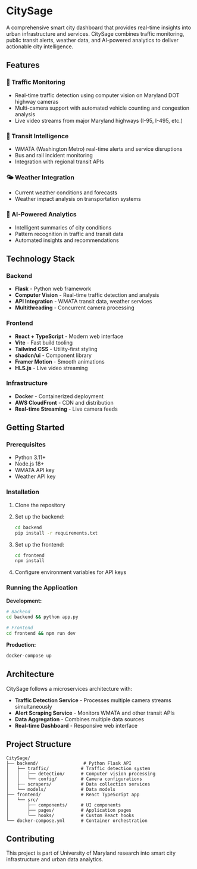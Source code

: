 # CitySage

A comprehensive smart city dashboard that provides real-time insights into urban infrastructure and services. CitySage combines traffic monitoring, public transit alerts, weather data, and AI-powered analytics to deliver actionable city intelligence.

## Features

### 🚦 Traffic Monitoring
- Real-time traffic detection using computer vision on Maryland DOT highway cameras
- Multi-camera support with automated vehicle counting and congestion analysis
- Live video streams from major Maryland highways (I-95, I-495, etc.)

### 🚌 Transit Intelligence
- WMATA (Washington Metro) real-time alerts and service disruptions
- Bus and rail incident monitoring
- Integration with regional transit APIs

### 🌤️ Weather Integration
- Current weather conditions and forecasts
- Weather impact analysis on transportation systems

### 🤖 AI-Powered Analytics
- Intelligent summaries of city conditions
- Pattern recognition in traffic and transit data
- Automated insights and recommendations

## Technology Stack

### Backend
- **Flask** - Python web framework
- **Computer Vision** - Real-time traffic detection and analysis
- **API Integration** - WMATA transit data, weather services
- **Multithreading** - Concurrent camera processing

### Frontend
- **React + TypeScript** - Modern web interface
- **Vite** - Fast build tooling
- **Tailwind CSS** - Utility-first styling
- **shadcn/ui** - Component library
- **Framer Motion** - Smooth animations
- **HLS.js** - Live video streaming

### Infrastructure
- **Docker** - Containerized deployment
- **AWS CloudFront** - CDN and distribution
- **Real-time Streaming** - Live camera feeds

## Getting Started

### Prerequisites
- Python 3.11+
- Node.js 18+
- WMATA API key
- Weather API key

### Installation

1. Clone the repository
2. Set up the backend:
   ```bash
   cd backend
   pip install -r requirements.txt
   ```

3. Set up the frontend:
   ```bash
   cd frontend
   npm install
   ```

4. Configure environment variables for API keys

### Running the Application

**Development:**
```bash
# Backend
cd backend && python app.py

# Frontend
cd frontend && npm run dev
```

**Production:**
```bash
docker-compose up
```

## Architecture

CitySage follows a microservices architecture with:
- **Traffic Detection Service** - Processes multiple camera streams simultaneously
- **Alert Scraping Service** - Monitors WMATA and other transit APIs
- **Data Aggregation** - Combines multiple data sources
- **Real-time Dashboard** - Responsive web interface

## Project Structure

```
CitySage/
├── backend/                 # Python Flask API
│   ├── traffic/            # Traffic detection system
│   │   ├── detection/      # Computer vision processing
│   │   └── config/         # Camera configurations
│   ├── scrapers/           # Data collection services
│   └── models/             # Data models
├── frontend/               # React TypeScript app
│   └── src/
│       ├── components/     # UI components
│       ├── pages/          # Application pages
│       └── hooks/          # Custom React hooks
└── docker-compose.yml      # Container orchestration
```

## Contributing

This project is part of University of Maryland research into smart city infrastructure and urban data analytics.